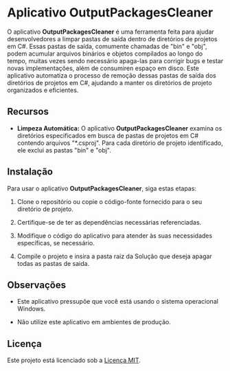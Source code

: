 # Aplicativo OutputPackagesCleaner

O aplicativo **OutputPackagesCleaner** é uma ferramenta feita para ajudar desenvolvedores a limpar pastas de saída dentro de diretórios de projetos em C#. Essas pastas de saída, comumente chamadas de "bin" e "obj", podem acumular arquivos binários e objetos compilados ao longo do tempo, muitas vezes sendo necessário apaga-las para corrigir bugs e testar novas implementações, além de consumiren espaço em disco. Este aplicativo automatiza o processo de remoção dessas pastas de saída dos diretórios de projetos em C#, ajudando a manter os diretórios de projeto organizados e eficientes.

## Recursos

- **Limpeza Automática:** O aplicativo **OutputPackagesCleaner** examina os diretórios especificados em busca de pastas de projetos em C# contendo arquivos "*.csproj". Para cada diretório de projeto identificado, ele exclui as pastas "bin" e "obj".

## Instalação

Para usar o aplicativo **OutputPackagesCleaner**, siga estas etapas:

1. Clone o repositório ou copie o código-fonte fornecido para o seu diretório de projeto.

2. Certifique-se de ter as dependências necessárias referenciadas.

3. Modifique o código do aplicativo para atender às suas necessidades específicas, se necessário.

4. Compile o projeto e insira a pasta raiz da Solução que deseja apagar todas as pastas de saida.

## Observações

- Este aplicativo pressupõe que você está usando o sistema operacional Windows.

- Não utilize este aplicativo em ambientes de produção.

## Licença

Este projeto está licenciado sob a [Licença MIT](LICENSE).
